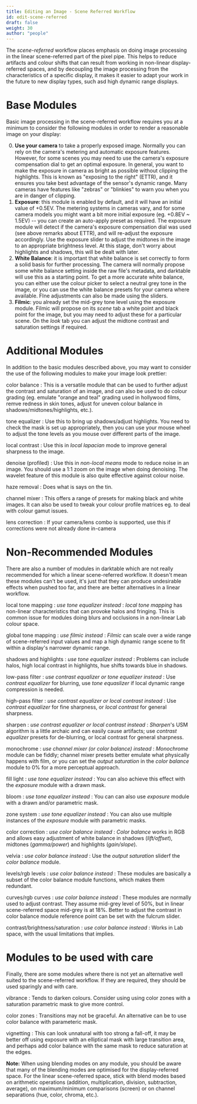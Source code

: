 ```yaml
---
title: Editing an Image - Scene Referred Workflow
id: edit-scene-referred
draft: false
weight: 30
author: "people"
---
```


The *scene-referred* workflow places emphasis on doing image processing in the linear scene-referred part of the pixel pipe. This helps to reduce artifacts and colour shifts that can result from working in non-linear display-referred spaces, and by decoupling the image processing from the characteristics of a specific display, it makes it easier to adapt your work in the future to new display types, such asd high dynamic range displays.

# Base Modules
Basic image processing in the scene-referred workflow requires you at a minimum to consider the following modules in order to render a reasonable image on your display:

0. **Use your camera** to take a properly exposed image. Normally you can rely on the camera's metering and automatic exposure features. However, for some scenes you may need to use the camera's exposure compensation dial to get an optimal exposure. In general, you want to make the exposure in camera as bright as possible without clipping the highlights. This is known as "exposing to the right" (ETTR), and it ensures you take best advantage of the sensor's dynamic range. Many cameras have features like "zebras" or "blinkies" to warn you when you are in danger of clipping.
1. **Exposure**: this module is enabled by default, and it will have an initial value of +0.5EV. The metering systems in cameras vary, and for some camera models you might want a bit more initial exposure (eg. +0.8EV ~ 1.5EV) -- you can create an auto-apply preset as required. The exposure module will detect if the camera's exposure compensation dial was used (see above remarks about ETTR), and will re-adjust the exposure accordingly. Use the exposure slider to adjust the midtones in the image to an appropriate brightness level. At this stage, don't worry about highlights and shadows, this will be dealt with later. 
2. **White Balance**: it is important that white balance is set correctly to form a solid basis for further processing. The camera will normally propose some white balance setting inside the raw file's metadata, and darktable will use this as a starting point. To get a more accurate white balance, you can either use the colour picker to select a neutral grey tone in the image, or you can use the white balance presets for your camera where available. FIne adjustments can also be made using the sliders.
3. **Filmic**: you already set the mid-grey tone level using the exposure module. Filmic will propose on its *scene* tab a white point and black point for the image, but you may need to adjust these for a particular scene. On the *look* tab you can adjust the midtone contrast and saturation settings if required.


# Additional Modules
In addition to the basic modules described above, you may want to consider the use of the following modules to make your image look prettier:

color balance
: This is a versatile module that can be used to further adjust the contrast and saturation of an image, and can also be used to do colour grading (eg. emulate "orange and teal" grading used in hollywood films, remve redness in skin tones, adjust for uneven colour balance in shadows/midtones/highlights, etc.).

tone equalizer
: Use this to bring up shadows/adjust highlights. You need to check the mask is set up appropriately, then you can use your mouse wheel to adjust the tone levels as you mouse over different parts of the image.

local contrast
: Use this in *local lapacian* mode to improve general sharpness to the image.  

denoise (profiled)
: Use this in *non-local means* mode to reduce noise in an image. You should use a 1:1 zoom on the image when doing denoising. The wavelet feature of this module is also quite effective against colour noise. 

haze removal
: Does what is says on the tin.

channel mixer
: This offers a range of presets for making black and white images. It can also be used to tweak your colour profile matrices eg. to deal with colour gamut issues.

lens correction
: If your camera/lens combo is supported, use this if corrections were not already done in-camera

# Non-Recommended Modules

There are also a number of modules in darktable which are not really recommended for which a linear scene-referred workflow. It doesn't mean these modules can't be used, it's just that they can produce undesirable effects when pushed too far, and there are better alternatives in a linear workflow.

local tone mapping
: _use tone equalizer instead_
: _local tone mapping_ has non-linear characteristics that can provoke halos and fringing. This is common issue for modules doing blurs and occlusions in a non-linear Lab colour space.

global tone mapping
: _use filmic instead_
: _Filmic_ can scale over a wide range of scene-referred input values and map a high dynamic range scene to fit within a display's narrower dynamic range.

shadows and highlights
: _use tone equalizer instead_
: Problems can include halos, high local contrast in highlights, hue shifts towards blue in shadows.

low-pass filter
: _use contrast equalizer or tone equalizer instead_
: Use _contrast equalizer_ for blurring, use _tone equaslizer_ if local dynamic range compression is needed.

high-pass filter
: _use contrast equalizer or local contrast instead_
: Use _contrast equalizer_ for fine sharpness, or _local contrast_ for general sharpness.

sharpen
: _use contrast equalizer or local contrast instead_
: _Sharpen_'s USM algorithm is a little archaic and can easily cause artifacts; use _contrast equalizer_ presets for de-blurring, or local contrast for general sharpness.

monochrome
: _use channel mixer (or color balance) instead_
: _Monochrome_ module can be fiddly; channel mixer presets better emulate what physically happens with film, or you can set the _output saturation_ in the _color balance_ module to 0% for a more perceptual approach.

fill light
: _use tone equalizer instead_
: You can also achieve this effect with the _exposure_ module with a drawn mask.

bloom
: _use tone equalizer instead_
: You can can also use _exposure_ module with a drawn and/or parametric mask.

zone system
: _use tone equalizer instead_
: You can also use multiple instances of the _exposure_ module with parametric masks.

color correction
: _use color balance instead_
: _Color balance_ works in RGB and allows easy adjustment of white balance in shadows (_lift/offset_), midtones (_gamma/power_) and highlights (_gain/slope_).

velvia
: _use color balance instead_
: Use the _output saturation_ sliderf the _color balance_ module.

levels/rgb levels
: _use color balance instead_
: These modules are basically a subset of the color balance module functions, which makes them redundant.

curves/rgb curves
: _use color balance instead_
: These modules are normally used to adjust contrast. They assume mid-grey level of 50%, but in linear scene-referred space mid-grey is at 18%. Better to adjust the contrast in color balance module reference point can be set with the fulcrum slider.

contrast/brightness/saturation
: _use color balance instead_
: Works in Lab space, with the usual limitations that implies.

# Modules to be used with care

Finally, there are some modules where there is not yet an alternative well suited to the scene-referred workflow. If they are required, they should be used sparingly and with care.

vibrance
: Tends to darken colours. Consider using using color zones with a saturation parametric mask to give more control.

color zones
: Transitions may not be graceful. An alternative can be to use color balance with parameteric mask.

vignetting
: This can look unnatural with too strong a fall-off, it may be better off using exposure with an elliptical mask with large transition area, and perhaps add color balance with the same mask to reduce saturation at the edges.

**Note:** When using blending modes on any module, you should be aware that many of the blending modes are optimised for the display-referred space. For the linear scene-referred space, stick with blend modes based on arithmetic operations (addition, multiplication, division, subtraction, average), on maximum/minimum comparisons (screen) or on channel separations (hue, color, chroma, etc.).

